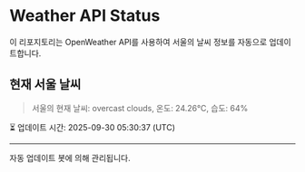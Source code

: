 
# Weather API Status

이 리포지토리는 OpenWeather API를 사용하여 서울의 날씨 정보를 자동으로 업데이트합니다.

## 현재 서울 날씨
> 서울의 현재 날씨: overcast clouds, 온도: 24.26°C, 습도: 64%

⏳ 업데이트 시간: 2025-09-30 05:30:37 (UTC)

---
자동 업데이트 봇에 의해 관리됩니다.
